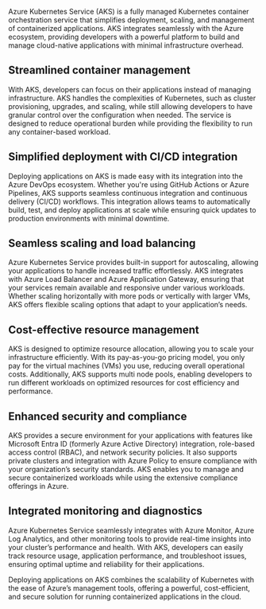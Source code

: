 Azure Kubernetes Service (AKS) is a fully managed Kubernetes container orchestration service that simplifies deployment, scaling, and management of containerized applications. AKS integrates seamlessly with the Azure ecosystem, providing developers with a powerful platform to build and manage cloud-native applications with minimal infrastructure overhead.

## Streamlined container management

With AKS, developers can focus on their applications instead of managing infrastructure. AKS handles the complexities of Kubernetes, such as cluster provisioning, upgrades, and scaling, while still allowing developers to have granular control over the configuration when needed. The service is designed to reduce operational burden while providing the flexibility to run any container-based workload.

## Simplified deployment with CI/CD integration

Deploying applications on AKS is made easy with its integration into the Azure DevOps ecosystem. Whether you're using GitHub Actions or Azure Pipelines, AKS supports seamless continuous integration and continuous delivery (CI/CD) workflows. This integration allows teams to automatically build, test, and deploy applications at scale while ensuring quick updates to production environments with minimal downtime.

## Seamless scaling and load balancing

Azure Kubernetes Service provides built-in support for autoscaling, allowing your applications to handle increased traffic effortlessly. AKS integrates with Azure Load Balancer and Azure Application Gateway, ensuring that your services remain available and responsive under various workloads. Whether scaling horizontally with more pods or vertically with larger VMs, AKS offers flexible scaling options that adapt to your application’s needs.

## Cost-effective resource management

AKS is designed to optimize resource allocation, allowing you to scale your infrastructure efficiently. With its pay-as-you-go pricing model, you only pay for the virtual machines (VMs) you use, reducing overall operational costs. Additionally, AKS supports multi node pools, enabling developers to run different workloads on optimized resources for cost efficiency and performance.

## Enhanced security and compliance

AKS provides a secure environment for your applications with features like Microsoft Entra ID (formerly Azure Active Directory) integration, role-based access control (RBAC), and network security policies. It also supports private clusters and integration with Azure Policy to ensure compliance with your organization’s security standards. AKS enables you to manage and secure containerized workloads while using the extensive compliance offerings in Azure.

## Integrated monitoring and diagnostics

Azure Kubernetes Service seamlessly integrates with Azure Monitor, Azure Log Analytics, and other monitoring tools to provide real-time insights into your cluster’s performance and health. With AKS, developers can easily track resource usage, application performance, and troubleshoot issues, ensuring optimal uptime and reliability for their applications.

Deploying applications on AKS combines the scalability of Kubernetes with the ease of Azure’s management tools, offering a powerful, cost-efficient, and secure solution for running containerized applications in the cloud.